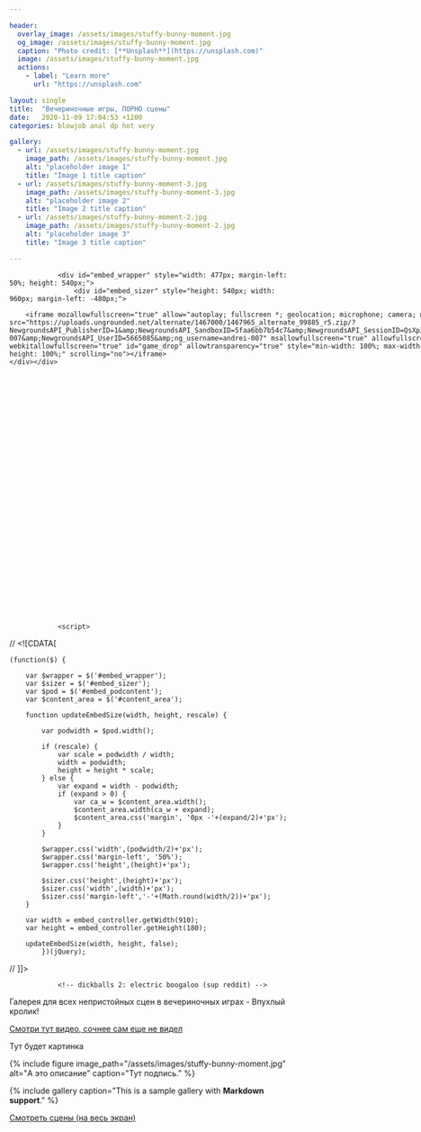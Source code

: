 ```yaml
---

header:
  overlay_image: /assets/images/stuffy-bunny-moment.jpg
  og_image: /assets/images/stuffy-bunny-moment.jpg
  caption: "Photo credit: [**Unsplash**](https://unsplash.com)"
  image: /assets/images/stuffy-bunny-moment.jpg
  actions:
    - label: "Learn more"
      url: "https://unsplash.com"

layout: single
title:  "Вечериночные игры, ПОРНО сцены"
date:   2020-11-09 17:04:53 +1200
categories: blowjob anal dp hot very

gallery:
  - url: /assets/images/stuffy-bunny-moment.jpg
    image_path: /assets/images/stuffy-bunny-moment.jpg
    alt: "placeholder image 1"
    title: "Image 1 title caption"
  - url: /assets/images/stuffy-bunny-moment-3.jpg
    image_path: /assets/images/stuffy-bunny-moment-3.jpg
    alt: "placeholder image 2"
    title: "Image 2 title caption"
  - url: /assets/images/stuffy-bunny-moment-2.jpg
    image_path: /assets/images/stuffy-bunny-moment-2.jpg
    alt: "placeholder image 3"
    title: "Image 3 title caption"

---
```


<div class="pod-body breakout" id="embed_podcontent">


				<div id="embed_wrapper" style="width: 477px; margin-left: 50%; height: 540px;">
					<div id="embed_sizer" style="height: 540px; width: 960px; margin-left: -480px;">
<div id="iframe_embed"><div style="width: 960px; height: 540px">

		<iframe mozallowfullscreen="true" allow="autoplay; fullscreen *; geolocation; microphone; camera; midi" frameborder="0" src="https://uploads.ungrounded.net/alternate/1467000/1467965_alternate_99885_r5.zip/?NewgroundsAPI_PublisherID=1&amp;NewgroundsAPI_SandboxID=5faa6bb7b54c7&amp;NewgroundsAPI_SessionID=QsXpZ4dLJlB5ZxMoSK8je5e2b040922f7ac674f6a60bc87b231aafa86a0cQbXn&amp;NewgroundsAPI_UserName=andrei-007&amp;NewgroundsAPI_UserID=5665085&amp;ng_username=andrei-007" msallowfullscreen="true" allowfullscreen="true" webkitallowfullscreen="true" id="game_drop" allowtransparency="true" style="min-width: 100%; max-width: 100%; min-height: 100%; max-height: 100%;" scrolling="no"></iframe>
	</div></div>

</div>
				</div>

				<script>
// <![CDATA[

	(function($) {

		var $wrapper = $('#embed_wrapper');
		var $sizer = $('#embed_sizer');
		var $pod = $('#embed_podcontent');
		var $content_area = $('#content_area');

		function updateEmbedSize(width, height, rescale) {

			var podwidth = $pod.width();

			if (rescale) {
				var scale = podwidth / width;
				width = podwidth;
				height = height * scale;
			} else {
				var expand = width - podwidth;
				if (expand > 0) {
					var ca_w = $content_area.width();
					$content_area.width(ca_w + expand);
					$content_area.css('margin', '0px -'+(expand/2)+'px');
				}
			}

			$wrapper.css('width',(podwidth/2)+'px');
			$wrapper.css('margin-left', '50%');
			$wrapper.css('height',(height)+'px');

			$sizer.css('height',(height)+'px');
			$sizer.css('width',(width)+'px');
			$sizer.css('margin-left','-'+(Math.round(width/2))+'px');
		}

		var width = embed_controller.getWidth(910);
		var height = embed_controller.getHeight(180);

		updateEmbedSize(width, height, false);
			})(jQuery);
// ]]>
</script>
									<div style="display:none" id="ngplayer-launch-swf-755672">
						<hr>
						<strong class="highlight">Notice:</strong> Many browsers are beginning to disable or hide the Adobe Flash plugin, in preparation for its
						<a href="https://theblog.adobe.com/adobe-flash-update/" target="_blank">end-of-life</a> in December 2020.
						If you are experiencing problems playing Flash content, please consider installing our <a href="https://www.newgrounds.com/flash/player">official Newgrounds Player</a>
						to continue enjoying this content indefinitely.
											</div>

				<!-- dickballs 2: electric boogaloo (sup reddit) -->

<script type="text/javascript">
// <![CDATA[

		var content_rating = "a";
	var under_judgment = false;
	var mediaURL = embed_controller.getFileURL();
	var v_width = embed_controller.getWidth();
	var v_height = embed_controller.getHeight() - 26;
	var rating = "clean";

	if (under_judgment) {
		rating = "unrated";
	} else if (content_rating == 't') {
		rating = "contro";
	} else if (content_rating != 'e') {
		rating = "restricted";
	}



	function checkBarrier() {

			var $ = jQuery;

			if (!embed_controller.skipBarrier(false)) {
				$('#embed_sizer').html("<div class=\"portal-barrier\">\n\t\t\t\n\t\t<div class=\"barrier\">\n\t\t\t<h2>Warning: Adult Content!<\/h2>\n\n\t\t\t<div id=\"barrier_close_btn\" class=\"icon_play\" style=\"background-image:url(\/\/img.ngfiles.com\/defaults\/icon-portal-adult.png);\">\n\t\t\t\t<span><\/span>\n\t\t\t\tPlay Game\t\t\t<\/div>\n\n\n\t\t\t<div>\n\t\t\t\t<strong>\n\t\t\t\t\tThis submission contains graphic content and is not suitable for younger audiences!\n\t\t\t\t<\/strong>\n\n\t\t\t\t<ul>\n\t\t\t\t\t\t\t\t\t\t\t<li>&raquo; Excessive Nudity<\/li>\n\t\t\t\t\t\t\t\t\t\t\t<li>&raquo; Explicit Adult Themes<\/li>\n\t\t\t\t\t\t\t\t\t<\/ul>\n\t\t\t<\/div>\n\t\t<\/div>\n\t<\/div>");
				$('#barrier_close_btn').click(function() {
					drawContent();
					return false;
				});
			} else {
				drawContent();
			}

	}



	function drawContent() {
		jQuery("#collapse_item").parent().show();

		// embed code?
		   embed_controller.draw("embed_sizer");

	}



	jQuery( document ).ready(function() {
		checkBarrier();
	});
// ]]>
</script>					</div>

Галерея для всех непристойных сцен в вечериночных играх - Впухлый кролик!

[Смотри тут видео, сочнее сам еще не видел](https://t.me/c/1176368763/73)

Тут будет картинка

{% include figure image_path="/assets/images/stuffy-bunny-moment.jpg" alt="А это описание" caption="Тут подпись." %}

{% include gallery caption="This is a sample gallery with **Markdown support**." %}


[Смотреть сцены (на весь экран)](https://uploads.ungrounded.net/alternate/1467000/1467965_alternate_99885_r5.zip)
